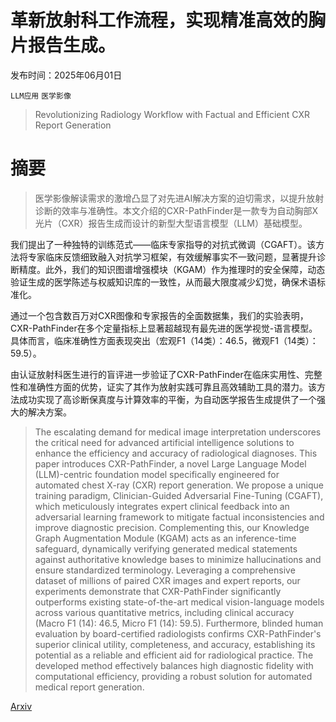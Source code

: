 # 革新放射科工作流程，实现精准高效的胸片报告生成。

发布时间：2025年06月01日

`LLM应用` `医学影像`

> Revolutionizing Radiology Workflow with Factual and Efficient CXR Report Generation

# 摘要

> 医学影像解读需求的激增凸显了对先进AI解决方案的迫切需求，以提升放射诊断的效率与准确性。本文介绍的CXR-PathFinder是一款专为自动胸部X光片（CXR）报告生成而设计的新型大型语言模型（LLM）基础模型。

我们提出了一种独特的训练范式——临床专家指导的对抗式微调（CGAFT）。该方法将专家临床反馈细致融入对抗学习框架，有效缓解事实不一致问题，显著提升诊断精度。此外，我们的知识图谱增强模块（KGAM）作为推理时的安全保障，动态验证生成的医学陈述与权威知识库的一致性，从而最大限度减少幻觉，确保术语标准化。

通过一个包含数百万对CXR图像和专家报告的全面数据集，我们的实验表明，CXR-PathFinder在多个定量指标上显著超越现有最先进的医学视觉-语言模型。具体而言，临床准确性方面表现突出（宏观F1（14类）：46.5，微观F1（14类）：59.5）。

由认证放射科医生进行的盲评进一步验证了CXR-PathFinder在临床实用性、完整性和准确性方面的优势，证实了其作为放射实践可靠且高效辅助工具的潜力。该方法成功实现了高诊断保真度与计算效率的平衡，为自动医学报告生成提供了一个强大的解决方案。


> The escalating demand for medical image interpretation underscores the critical need for advanced artificial intelligence solutions to enhance the efficiency and accuracy of radiological diagnoses. This paper introduces CXR-PathFinder, a novel Large Language Model (LLM)-centric foundation model specifically engineered for automated chest X-ray (CXR) report generation. We propose a unique training paradigm, Clinician-Guided Adversarial Fine-Tuning (CGAFT), which meticulously integrates expert clinical feedback into an adversarial learning framework to mitigate factual inconsistencies and improve diagnostic precision. Complementing this, our Knowledge Graph Augmentation Module (KGAM) acts as an inference-time safeguard, dynamically verifying generated medical statements against authoritative knowledge bases to minimize hallucinations and ensure standardized terminology. Leveraging a comprehensive dataset of millions of paired CXR images and expert reports, our experiments demonstrate that CXR-PathFinder significantly outperforms existing state-of-the-art medical vision-language models across various quantitative metrics, including clinical accuracy (Macro F1 (14): 46.5, Micro F1 (14): 59.5). Furthermore, blinded human evaluation by board-certified radiologists confirms CXR-PathFinder's superior clinical utility, completeness, and accuracy, establishing its potential as a reliable and efficient aid for radiological practice. The developed method effectively balances high diagnostic fidelity with computational efficiency, providing a robust solution for automated medical report generation.

[Arxiv](https://arxiv.org/abs/2506.01118)